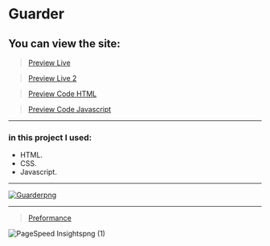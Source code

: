 # Guarder

## You can view the site:

> [Preview Live](https://ahmedmohamedag.github.io/guarder/)

> [Preview Live 2](ahmedmohamed.free.nf)

> [Preview Code HTML](https://github.com/ahmedmohamedag/guarder/blob/main/index.html)

> [Preview Code Javascript](https://github.com/ahmedmohamedag/guarder/blob/main/main.js)


---
### in this project I used:

- HTML.
- CSS.
- Javascript.
___

[![Guarderpng](https://github.com/ahmedmohamedag/guarder/assets/145150395/89682e15-eb58-4992-8a6a-c49c3e1ee817)](https://ahmedmohamedag.github.io/guarder/)

___
>[ Preformance ](https://pagespeed.web.dev/analysis/https-ahmedmohamedag-github-io-guarder/sjy8inkvgi?form_factor=desktop) 


![PageSpeed Insightspng (1)](https://github.com/ahmedmohamedag/guarder/assets/145150395/691b50cd-23e5-4228-a624-abf74b3a38ef)






